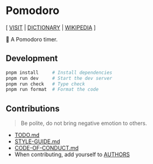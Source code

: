 # Pomodoro

[ [VISIT](https://pomodoro.fidb.app)
| [DICTIONARY](https://en.wiktionary.org/wiki/pomodoro)
| [WIKIPEDIA](https://en.wikipedia.org/wiki/Pomodoro_Technique) ]

🍅 A Pomodoro timer.

## Development

```sh
pnpm install     # Install dependencies
pnpm run dev     # Start the dev server
pnpm run check   # Type check
pnpm run format  # Format the code
```

## Contributions

> Be polite, do not bring negative emotion to others.

- [TODO.md](TODO.md)
- [STYLE-GUIDE.md](STYLE-GUIDE.md)
- [CODE-OF-CONDUCT.md](CODE-OF-CONDUCT.md)
- When contributing, add yourself to [AUTHORS](AUTHORS)
